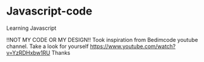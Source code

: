 # Javascript-code
Learning Javascript

!!NOT MY CODE OR MY DESIGN!! 
Took inspiration from Bedimcode youtube channel.
Take a look for yourself https://www.youtube.com/watch?v=YzRDHxbw1RU
Thanks
